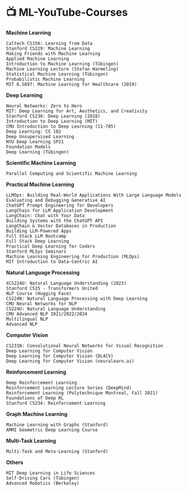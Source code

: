 # 📺 ML-YouTube-Courses

**Machine Learning**

    Caltech CS156: Learning from Data
    Stanford CS229: Machine Learning
    Making Friends with Machine Learning
    Applied Machine Learning
    Introduction to Machine Learning (Tübingen)
    Machine Learning Lecture (Stefan Harmeling)
    Statistical Machine Learning (Tübingen)
    Probabilistic Machine Learning
    MIT 6.S897: Machine Learning for Healthcare (2019)

**Deep Learning**

    Neural Networks: Zero to Hero
    MIT: Deep Learning for Art, Aesthetics, and Creativity
    Stanford CS230: Deep Learning (2018)
    Introduction to Deep Learning (MIT)
    CMU Introduction to Deep Learning (11-785)
    Deep Learning: CS 182
    Deep Unsupervised Learning
    NYU Deep Learning SP21
    Foundation Models
    Deep Learning (Tübingen)

**Scientific Machine Learning**

    Parallel Computing and Scientific Machine Learning

**Practical Machine Learning**

    LLMOps: Building Real-World Applications With Large Language Models
    Evaluating and Debugging Generative AI
    ChatGPT Prompt Engineering for Developers
    LangChain for LLM Application Development
    LangChain: Chat with Your Data
    Building Systems with the ChatGPT API
    LangChain & Vector Databases in Production
    Building LLM-Powered Apps
    Full Stack LLM Bootcamp
    Full Stack Deep Learning
    Practical Deep Learning for Coders
    Stanford MLSys Seminars
    Machine Learning Engineering for Production (MLOps)
    MIT Introduction to Data-Centric AI

**Natural Language Processing**

    XCS224U: Natural Language Understanding (2023)
    Stanford CS25 - Transformers United
    NLP Course (Hugging Face)
    CS224N: Natural Language Processing with Deep Learning
    CMU Neural Networks for NLP
    CS224U: Natural Language Understanding
    CMU Advanced NLP 2021/2022/2024
    Multilingual NLP
    Advanced NLP

**Computer Vision**

    CS231N: Convolutional Neural Networks for Visual Recognition
    Deep Learning for Computer Vision
    Deep Learning for Computer Vision (DL4CV)
    Deep Learning for Computer Vision (neuralearn.ai)

**Reinforcement Learning**

    Deep Reinforcement Learning
    Reinforcement Learning Lecture Series (DeepMind)
    Reinforcement Learning (Polytechnique Montreal, Fall 2021)
    Foundations of Deep RL
    Stanford CS234: Reinforcement Learning

**Graph Machine Learning**

    Machine Learning with Graphs (Stanford)
    AMMI Geometric Deep Learning Course

**Multi-Task Learning**

    Multi-Task and Meta-Learning (Stanford)

**Others**

    MIT Deep Learning in Life Sciences
    Self-Driving Cars (Tübingen)
    Advanced Robotics (Berkeley)

